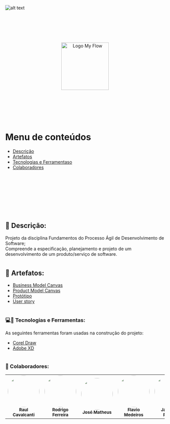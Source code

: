 ![alt text](https://portal.cin.ufpe.br/wp-content/uploads/2020/07/Horizontal-Vermelho-Logotipo-CIn-UFPE.png)
#
&nbsp;


&nbsp;
<div align="center">
 <img style="align-center;" src="https://user-images.githubusercontent.com/32085246/98466691-f21e5680-21af-11eb-8edc-47339d819d4c.jpeg" width="150px;" alt="Logo My Flow"/>
 </div>

&nbsp;


&nbsp;


&nbsp;
#
Menu de conteúdos
=================
<!--ts-->
   * [Descrição](#📄-Descrição)
   * [Artefatos](#📂-Artefatos)
   * [Tecnologias e Ferramentaso](#💻🔧-tecnologias-e-Ferramentas)
   * [Colaboradores](#👊-Colaboradores)
<!--te-->
&nbsp;


&nbsp;


&nbsp;


&nbsp;
#
## 📄 Descrição:
<p>Projeto da disciplina Fundamentos do Processo Ágil de Desenvolvimento de Software; <br /> Compreende a especificação, planejamento e projeto de um desenvolvimento de um produto/serviço de software.<p>

#
#

## 📂 Artefatos:

- [Business Model Canvas](https://github.com/28Rasc/TodoCin/blob/main/Artefatos/Business%20Model%20Canvas%20v1.pdf)
- [Product Model Canvas](https://github.com/28Rasc/TodoCin/blob/main/Artefatos/Project%20Model%20Canvas%20-%20My%20Flow%20-%20A%20To%20do%20List%20application.png)
- [Protótipo](https://github.com/28Rasc/TodoCin/tree/main/Artefatos/Prot%C3%B3tipo)
- [User story](https://docs.google.com/spreadsheets/d/1w6ie1Jk8YobnnBA-XYN7AtGt7mHJ9QJYFq2GxHluB5k/edit?usp=sharing)

#
#


### 💻🔧 Tecnologias e Ferramentas:

As seguintes ferramentas foram usadas na construção do projeto:

- [Corel Draw](https://www.coreldraw.com/br/product/coreldraw/?segid=perp&topnav=false&sourceid=cdgs2020-xx-ppc_brkws-emea&x-vehicle=ppc_brkws&gclid=CjwKCAiAqJn9BRB0EiwAJ1SztVYHH1gsyd609tTEZ229ih9MMDD00uwmmo7dAbBJzpk_z0poTaE0NBoCW_gQAvD_BwE)
- [Adobe XD](https://www.adobe.com/br/products/xd.html)

#
#

### 👊 Colaboradores:

<table>
  <tr>
    <td align="center"><a href="https://gist.github.com/28Rasc">
    <img style="border-radius: 50%;" src="https://avatars2.githubusercontent.com/u/32085246?s=460&u=552e76d157c47ed57db37564c032421bbbe543cb&v=4" width="100px;" alt=""/><br /><sub><b>Raul Cavalcanti</b></sub></a><br /><a href="https://gist.github.com/28Rasc" title=""></a></td>
    <td align="center"><a href="https://github.com/Rodrigofds">
    <img style="border-radius: 50%;" src="https://avatars1.githubusercontent.com/u/44547208?s=460&v=4" width="100px;" alt=""/><br /><sub><b>Rodrigo Ferreira</b></sub></a><br /><a href="https://github.com/Rodrigofds" title=""></a></td>
    <td align="center"><a href="https://github.com/matheuslima25"><img style="border-radius: 50%;" src="https://avatars1.githubusercontent.com/u/43037909?s=400&u=b08aa5459a943537871827997d9207fef0e69f1b&v=4" width="100px;" alt=""/><br /><sub><b>José Matheus</b></sub></a><br /><a href="https://github.com/matheuslima25" title=""></a></td>
    <td align="center"><a href="https://github.com/flaviosmedeiros"><img style="border-radius: 50%;" src="https://avatars3.githubusercontent.com/u/30264859?s=400&u=cf7ae4d013f431d2130f93eda836736a4e2b29f8&v=4" width="100px;" alt=""/><br /><sub><b>Flavio Medeiros</b></sub></a><br /><a href="https://github.com/flaviosmedeiros" title=""></a></td>
    <td align="center"><a href="https://github.com/jameson-rds">
    <img style="border-radius: 50%;" src="https://avatars1.githubusercontent.com/u/73724711?s=400&u=0b5a8eb0d02103fee135314d4bb1ec797ace9e3f&v=4" width="100px;" alt=""/><br /><sub><b>Jameson Ribeiro</b></sub></a><br /><a href="https://github.com/jameson-rds" title=""></a></td>
  </tr>



